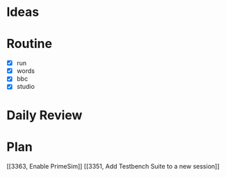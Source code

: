 # Ideas
# Routine
- [x] run
- [x] words
- [x] bbc
- [x] studio
# Daily Review

# Plan
[[3363, Enable PrimeSim]]
[[3351, Add Testbench Suite to a new session]]